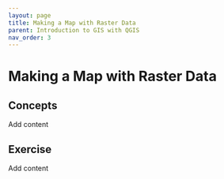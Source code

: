 ```yaml
---
layout: page
title: Making a Map with Raster Data
parent: Introduction to GIS with QGIS
nav_order: 3
---
```


# Making a Map with Raster Data
## Concepts
Add content

## Exercise
Add content
